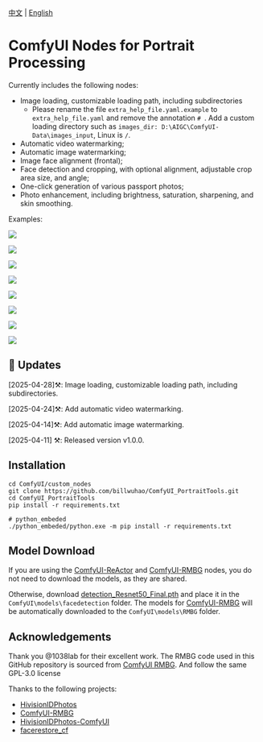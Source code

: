 [中文](README-CN.md) | [English](README.md)

# ComfyUI Nodes for Portrait Processing

Currently includes the following nodes:
- Image loading, customizable loading path, including subdirectories
  - Please rename the file `extra_help_file.yaml.example` to `extra_help_file.yaml` and remove the annotation `# `. Add a custom loading directory such as `images_dir: D:\AIGC\ComfyUI-Data\images_input`, Linux is `/`.
- Automatic video watermarking;
- Automatic image watermarking;
- Image face alignment (frontal);
- Face detection and cropping, with optional alignment, adjustable crop area size, and angle;
- One-click generation of various passport photos;
- Photo enhancement, including brightness, saturation, sharpening, and skin smoothing.

Examples:

![](https://github.com/billwuhao/ComfyUI_PortraitTools/blob/main/images/2025-04-28_03-30-27.png)

![](https://github.com/billwuhao/ComfyUI_PortraitTools/blob/main/images/2025-04-14_21-54-33.png)

![](https://github.com/billwuhao/ComfyUI_PortraitTools/blob/main/images/2025-04-11_07-06-36.png)

![](https://github.com/billwuhao/ComfyUI_PortraitTools/blob/main/images/2025-04-11_07-08-46.png)

![](https://github.com/billwuhao/ComfyUI_PortraitTools/blob/main/images/2025-04-11_09-05-41.png)

![](https://github.com/billwuhao/ComfyUI_PortraitTools/blob/main/images/2025-04-11_09-27-16.png)

![](https://github.com/billwuhao/ComfyUI_PortraitTools/blob/main/images/2025-04-11_09-48-23.png)

![](https://github.com/billwuhao/ComfyUI_PortraitTools/blob/main/images/2025-04-11_07-10-24.png)

## 📣 Updates

[2025-04-28]⚒️: Image loading, customizable loading path, including subdirectories. 

[2025-04-24]⚒️: Add automatic video watermarking. 

[2025-04-14]⚒️: Add automatic image watermarking. 

[2025-04-11] ⚒️: Released version v1.0.0.

## Installation

```
cd ComfyUI/custom_nodes
git clone https://github.com/billwuhao/ComfyUI_PortraitTools.git
cd ComfyUI_PortraitTools
pip install -r requirements.txt

# python_embeded
./python_embeded/python.exe -m pip install -r requirements.txt
```

## Model Download

If you are using the [ComfyUI-ReActor](https://github.com/Gourieff/comfyui-reactor) and [ComfyUI-RMBG](https://github.com/1038lab/ComfyUI-RMBG) nodes, you do not need to download the models, as they are shared.

Otherwise, download [detection_Resnet50_Final.pth](https://huggingface.co/salmonrk/facedetection/blob/main/detection_Resnet50_Final.pth) and place it in the `ComfyUI\models\facedetection` folder. The models for [ComfyUI-RMBG](https://github.com/1038lab/ComfyUI-RMBG) will be automatically downloaded to the `ComfyUI\models\RMBG` folder.

## Acknowledgements

Thank you @1038lab for their excellent work. The RMBG code used in this GitHub repository is sourced from [ComfyUI RMBG](https://github.com/1038lab/ComfyUI-RMBG). And follow the same GPL-3.0 license

Thanks to the following projects:

- [HivisionIDPhotos](https://github.com/Zeyi-Lin/HivisionIDPhotos)
- [ComfyUI-RMBG](https://github.com/1038lab/ComfyUI-RMBG)
- [HivisionIDPhotos-ComfyUI](https://github.com/AIFSH/HivisionIDPhotos-ComfyUI)
- [facerestore_cf](https://github.com/mav-rik/facerestore_cf)